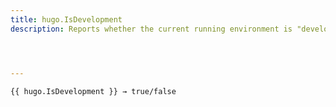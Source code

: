 ```yaml
---
title: hugo.IsDevelopment
description: Reports whether the current running environment is "development".




---
```




```go-html-template
{{ hugo.IsDevelopment }} → true/false
```
